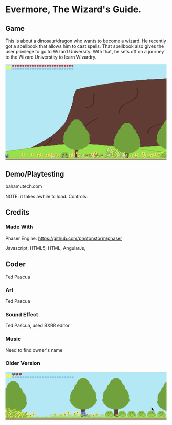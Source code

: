 # Evermore, The Wizard's Guide.


## Game
This is about a dinosaur/dragon who wants to become a wizard. He recently got a spellbook that allows him to cast spells. That spellbook also gives the user privilege to go to Wizard University. With that, he sets off on a journey to the Wizard Universtity to learn Wizardry. 

![Alt text](https://github.com/tpascua11/Evermore_Wizard1/blob/master/document/DinosaurWizardV82.gif "Dinosaur Wizard")




## Demo/Playtesting

bahamutech.com

NOTE: it takes awhile to load.
Controls:

## Credits

### Made With

Phaser Engine. https://github.com/photonstorm/phaser

Javascript, HTML5, HTML, AngularJs, 


## Coder

Ted Pascua
 
### Art

Ted Pascua

### Sound Effect

  Ted Pascua, used BXRR editor

### Music
   Need to find owner's name
   
### Older Version
![Alt text](https://github.com/tpascua11/Evermore_Wizard1/blob/master/document/DinosaurWizardBetter.gif "Optional title")



